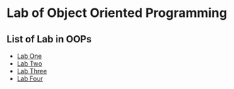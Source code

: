 # Lab of Object Oriented Programming

## List of Lab in OOPs

- [Lab One](Lab%20One/)
- [Lab Two](Lab%20Two/)
- [Lab Three](Lab%20Three/)
- [Lab Four](Lab%20Four/)

